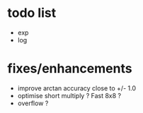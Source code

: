 # todo list
- exp
- log



# fixes/enhancements
- improve arctan accuracy close to +/- 1.0
- optimise short multiply ? Fast 8x8 ?
- overflow ?
